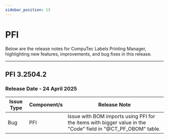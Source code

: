 ```yaml
---
sidebar_position: 13
---
```


# PFI

Below are the release notes for CompuTec Labels Printing Manager, highlighting new features, improvements, and bug fixes in this release.

---

## PFI 3.2504.2

### Release Date - 24 April 2025

| Issue Type | Component/s | Release Note |
| - | - | - |
| Bug | PFI | Issue with BOM imports using PFI for the items with bigger value in the "Code" field in "@CT_PF_OBOM" table. |
